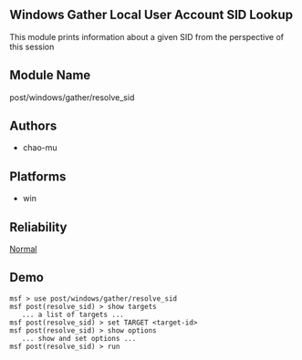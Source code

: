 ## Windows Gather Local User Account SID Lookup

This module prints information about a given SID from the 
perspective of this session


## Module Name
post/windows/gather/resolve_sid

## Authors
* chao-mu





## Platforms
* win

## Reliability
[Normal](https://github.com/rapid7/metasploit-framework/wiki/Exploit-Ranking)

## Demo

```
msf > use post/windows/gather/resolve_sid
msf post(resolve_sid) > show targets
   ... a list of targets ...
msf post(resolve_sid) > set TARGET <target-id>
msf post(resolve_sid) > show options
   ... show and set options ...
msf post(resolve_sid) > run
```
    
    